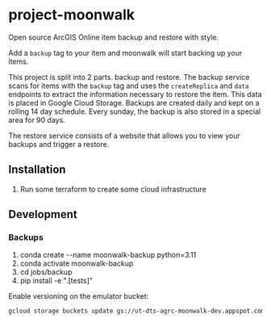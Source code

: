 # project-moonwalk

Open source ArcGIS Online item backup and restore with style.

Add a `backup` tag to your item and moonwalk will start backing up your items.

This project is split into 2 parts. backup and restore. The backup service scans for items with the `backup` tag and uses the `createReplica` and `data` endpoints to extract the information necessary to restore the item. This data is placed in Google Cloud Storage. Backups are created daily and kept on a rolling 14 day schedule. Every sunday, the backup is also stored in a special area for 90 days.

The restore service consists of a website that allows you to view your backups and trigger a restore.

## Installation

1. Run some terraform to create some cloud infrastructure

## Development

### Backups

1. conda create --name moonwalk-backup python=3.11
1. conda activate moonwalk-backup
1. cd jobs/backup
1. pip install -e ".[tests]"

Enable versioning on the emulator bucket:

```bash
gcloud storage buckets update gs://ut-dts-agrc-moonwalk-dev.appspot.com --versioning
```
